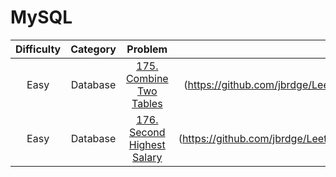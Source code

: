 # MySQL

|   Difficulty   |   Category   |   Problem   |   My Solution  |  
|:--------------:|:-------------:|:-----------:|:--------------:|
| Easy| Database |[175. Combine Two Tables](https://leetcode.com/problems/combine-two-tables/)|(https://github.com/jbrdge/LeetCodeSolutions/blob/master/SQL/175_CombineTwoTables.sql)|
| Easy| Database |[176. Second Highest Salary](https://leetcode.com/problems/second-highest-salary/)|(https://github.com/jbrdge/LeetCodeSolutions/blob/master/SQL/176_SecondHighestSalary.sql)|
